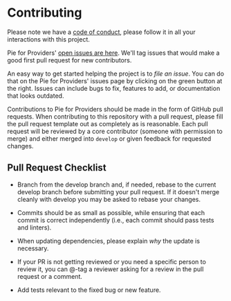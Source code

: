 # Contributing

Please note we have a [code of conduct](CODE_OF_CONDUCT.md), please follow it in all your interactions with this project.

Pie for Providers' [open issues are here](https://github.com/pieforproviders/pieforproviders/issues). We'll tag issues that would make a good first pull request for new contributors. 

An easy way to get started helping the project is to *file an issue*. You can do that on the Pie for Providers' issues page by clicking on the green button at the right. Issues can include bugs to fix, features to add, or documentation that looks outdated. 

Contributions to Pie for Providers should be made in the form of GitHub pull requests. When contributing to this repository with a pull request, please fill the pull request template out as completely as is reasonable. Each pull request will be reviewed by a core contributor (someone with permission to merge) and either merged into `develop` or given feedback for requested changes.

## Pull Request Checklist

- Branch from the develop branch and, if needed, rebase to the current develop branch before submitting your pull request. If it doesn't merge cleanly with develop you may be asked to rebase your changes.

- Commits should be as small as possible, while ensuring that each commit is correct independently (i.e., each commit should pass tests and linters). 

- When updating dependencies, please explain _why_ the update is necessary.

- If your PR is not getting reviewed or you need a specific person to review it, you can @-tag a reviewer asking for a review in the pull request or a comment.

- Add tests relevant to the fixed bug or new feature.  